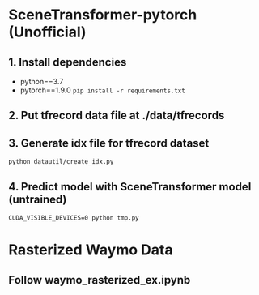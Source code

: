 # SceneTransformer-pytorch (Unofficial)
## 1. Install dependencies
* python==3.7
* pytorch==1.9.0
```pip install -r requirements.txt```
## 2. Put tfrecord data file at ./data/tfrecords

## 3. Generate idx file for tfrecord dataset
```python datautil/create_idx.py```
## 4. Predict model with SceneTransformer model (untrained)
```CUDA_VISIBLE_DEVICES=0 python tmp.py```


# Rasterized Waymo Data
## Follow waymo_rasterized_ex.ipynb
